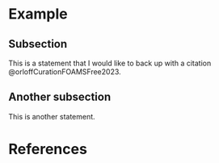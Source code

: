 # Example

## Subsection

This is a statement that I would like to back up with a citation @orloffCurationFOAMSFree2023.

## Another subsection

This is another statement.

# References

